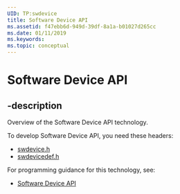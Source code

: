```yaml
---
UID: TP:swdevice
title: Software Device API
ms.assetid: f47ebb6d-949d-39df-8a1a-b01027d265cc
ms.date: 01/11/2019
ms.keywords: 
ms.topic: conceptual
---
```


# Software Device API

## -description

Overview of the Software Device API technology.

To develop Software Device API, you need these headers:

 * [swdevice.h](../swdevice/index.md)
 * [swdevicedef.h](../swdevicedef/index.md)

For programming guidance for this technology, see:
* [Software Device API](https://docs.microsoft.com/previous-versions/windows/hardware/drivers/dn315034(v=vs.85))


